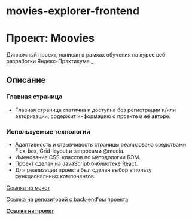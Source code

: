 # movies-explorer-frontend

# Проект: Moovies

Дипломный проект, написан в рамках обучения на курсе веб-разработки Яндекс-Практикума._

## Описание

### Главная страница

- Главная страница статична и доступна без регистрации и/или авторизации, содержит информацию о проекте и её авторе.


### Используемые технологии

- Адаптивность и отзывчивость страницы реализована средствами Flex-box, Grid-layout и запросами @media.
- Именование CSS-классов по методологии БЭМ.
- Проект сделан на JavaScript-библиотеке React.
- Для реализации проекта был сделан выбор в пользу функциональных компонентов.

[Ссылка на макет](https://www.figma.com/file/6FMWkB94wE7KTkcCgUXtnC/light-1?type=design&node-id=891-3857&mode=design&t=bE6YIbt2uTs0dYnZ-0)

[Ссылка на репозиторий с back-end'ом проекта](https://github.com/UshakovDmitry/movies-explorer-api)

**[Ссылка на проект](https://ushakov.diploma.nomoredomainsicu.ru/)**
